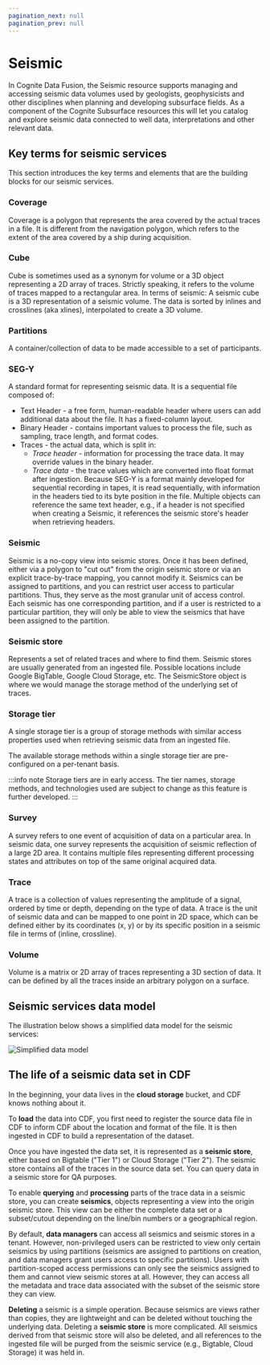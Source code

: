 ```yaml
---
pagination_next: null
pagination_prev: null
---
```


# Seismic

In Cognite Data Fusion, the Seismic resource supports managing and accessing seismic data volumes used by geologists, geophysicists and other disciplines when planning and developing subsurface fields. As a component of the Cognite Subsurface resources this will let you catalog and explore seismic data connected to well data, interpretations and other relevant data.

## Key terms for seismic services

This section introduces the key terms and elements that are the building blocks for our seismic services.

### Coverage

Coverage is a polygon that represents the area covered by the actual traces in a file. It is different from the navigation polygon, which refers to the extent of the area covered by a ship during acquisition.

### Cube

Cube is sometimes used as a synonym for volume or a 3D object representing a 2D array of traces. Strictly speaking, it refers to the volume of traces mapped to a rectangular area. In terms of seismic: A seismic cube is a 3D representation of a seismic volume. The data is sorted by inlines and crosslines (aka xlines), interpolated to create a 3D volume.

### Partitions

A container/collection of data to be made accessible to a set of participants.

### SEG-Y

A standard format for representing seismic data. It is a sequential file composed of:

- Text Header - a free form, human-readable header where users can add additional data about the file. It has a fixed-column layout.
- Binary Header - contains important values to process the file, such as sampling, trace length, and format codes.
- Traces - the actual data, which is split in:
  - _Trace header_ - information for processing the trace data. It may override values in the binary header.
  - _Trace data_ - the trace values which are converted into float format after ingestion. Because SEG-Y is a format mainly developed for sequential recording in tapes, it is read sequentially, with information in the headers tied to its byte position in the file. Multiple objects can reference the same text header, e.g., if a header is not specified when creating a Seismic, it references the seismic store's header when retrieving headers.

### Seismic

Seismic is a no-copy view into seismic stores. Once it has been defined, either via a polygon to "cut out" from the origin seismic store or via an explicit trace-by-trace mapping, you cannot modify it. Seismics can be assigned to partitions, and you can restrict user access to particular partitions. Thus, they serve as the most granular unit of access control. Each seismic has one corresponding partition, and if a user is restricted to a particular partition, they will only be able to view the seismics that have been assigned to the partition.

### Seismic store

Represents a set of related traces and where to find them. Seismic stores are usually generated from an ingested file. Possible locations include Google BigTable, Google Cloud Storage, etc. The SeismicStore object is where we would manage the storage method of the underlying set of traces.

### Storage tier

A single storage tier is a group of storage methods with similar access properties used when retrieving seismic data from an ingested file.

The available storage methods within a single storage tier are pre-configured on a per-tenant basis.

:::info note
Storage tiers are in early access. The tier names, storage methods, and technologies used are subject to change as this feature is further developed.
:::

### Survey

A survey refers to one event of acquisition of data on a particular area. In seismic data, one survey represents the acquisition of seismic reflection of a large 2D area. It contains multiple files representing different processing states and attributes on top of the same original acquired data.

### Trace

A trace is a collection of values representing the amplitude of a signal, ordered by time or depth, depending on the type of data. A trace is the unit of seismic data and can be mapped to one point in 2D space, which can be defined either by its coordinates (x, y) or by its specific position in a seismic file in terms of (inline, crossline).

### **Volume**

Volume is a matrix or 2D array of traces representing a 3D section of data. It can be defined by all the traces inside an arbitrary polygon on a surface.

## Seismic services data model

The illustration below shows a simplified data model for the seismic services:

<img  src="https://apps-cdn.cogniteapp.com/@cognite/docs-portal-images/1.0.0/images/cdf/dev/concepts/resource_types/simplified_data_model_V2.PNG" alt="Simplified data model" width="x%"/>

## The life of a seismic data set in CDF

In the beginning, your data lives in the **cloud storage** bucket, and CDF knows nothing about it.

To **load** the data into CDF, you first need to register the source data file in CDF to inform CDF about the location and format of the file. It is then ingested in CDF to build a representation of the dataset.

Once you have ingested the data set, it is represented as a **seismic store**, either based on Bigtable ("Tier 1") or Cloud Storage ("Tier 2"). The seismic store contains all of the traces in the source data set. You can query data in a seismic store for QA purposes.

To enable **querying** and **processing** parts of the trace data in a seismic store, you can create **seismics**, objects representing a view into the origin seismic store. This view can be either the complete data set or a subset/cutout depending on the line/bin numbers or a geographical region.

By default, **data managers** can access all seismics and seismic stores in a tenant. However, non-privileged users can be restricted to view only certain seismics by using partitions (seismics are assigned to partitions on creation, and data managers grant users access to specific partitions). Users with partition-scoped access permissions can only see the seismics assigned to them and cannot view seismic stores at all. However, they can access all the metadata and trace data associated with the subset of the seismic store they can view.

**Deleting** a seismic is a simple operation. Because seismics are views rather than copies, they are lightweight and can be deleted without touching the underlying data. Deleting a **seismic store** is more complicated. All seismics derived from that seismic store will also be deleted, and all references to the ingested file will be purged from the seismic service (e.g., Bigtable, Cloud Storage) it was held in.
